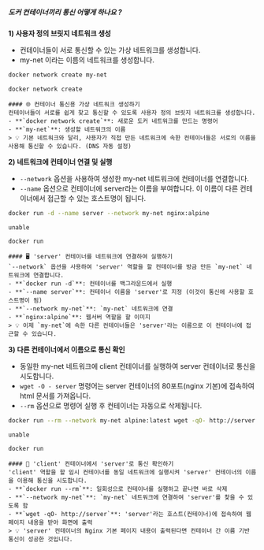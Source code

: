 ##### 도커 컨테이너끼리 통신 어떻게 하나요 ? #####

**1) 사용자 정의 브릿지 네트워크 생성**

* 컨테이너들이 서로 통신할 수 있는 가상 네트워크를 생성합니다.
* my-net 이라는 이름의 네트워크를 생성합니다.

```bash
docker network create my-net
```

```tech
docker network create
```
```desc
#### 🌐 컨테이너 통신용 가상 네트워크 생성하기
컨테이너들이 서로를 쉽게 찾고 통신할 수 있도록 사용자 정의 브릿지 네트워크를 생성합니다.
- **`docker network create`**: 새로운 도커 네트워크를 만드는 명령어
- **`my-net`**: 생성할 네트워크의 이름
> 💡 기본 네트워크와 달리, 사용자가 직접 만든 네트워크에 속한 컨테이너들은 서로의 이름을 사용해 통신할 수 있습니다. (DNS 자동 설정)
```

**2) 네트워크에 컨테이너 연결 및 실행**

* `--network` 옵션을 사용하여 생성한 my-net 네트워크에 컨테이너를 연결합니다.
* `--name` 옵션으로 컨테이너에 server라는 이름을 부여합니다. 이 이름이 다른 컨테이너에서 접근할 수 있는 호스트명이 됩니다.

```bash
docker run -d --name server --network my-net nginx:alpine
```
```no-err-check
unable
```

```tech
docker run
```
```desc
#### 🖥️ 'server' 컨테이너를 네트워크에 연결하여 실행하기
`--network` 옵션을 사용하여 'server' 역할을 할 컨테이너를 방금 만든 `my-net` 네트워크에 연결합니다.
- **`docker run -d`**: 컨테이너를 백그라운드에서 실행
- **`--name server`**: 컨테이너 이름을 'server'로 지정 (이것이 통신에 사용할 호스트명이 됨)
- **`--network my-net`**: `my-net` 네트워크에 연결
- **`nginx:alpine`**: 웹서버 역할을 할 이미지
> 💡 이제 `my-net`에 속한 다른 컨테이너들은 'server'라는 이름으로 이 컨테이너에 접근할 수 있습니다.
```

**3) 다른 컨테이너에서 이름으로 통신 확인**

* 동일한 my-net 네트워크에 client 컨테이너를 실행하여 server 컨테이너로 통신을 시도합니다.
* `wget -O - server` 명령어는 server 컨테이너의 80포트(nginx 기본)에 접속하여 html 문서를 가져옵니다.
* `--rm` 옵션으로 명령어 실행 후 컨테이너는 자동으로 삭제됩니다.

```bash
docker run --rm --network my-net alpine:latest wget -qO- http://server
```
```no-err-check
unable
```

```tech
docker run
```
```desc
#### 📡 'client' 컨테이너에서 'server'로 통신 확인하기
'client' 역할을 할 임시 컨테이너를 동일 네트워크에 실행시켜 'server' 컨테이너의 이름을 이용해 통신을 시도합니다.
- **`docker run --rm`**: 일회성으로 컨테이너를 실행하고 끝나면 바로 삭제
- **`--network my-net`**: `my-net` 네트워크에 연결하여 'server'를 찾을 수 있도록 함
- **`wget -qO- http://server`**: 'server'라는 호스트(컨테이너)에 접속하여 웹페이지 내용을 받아 화면에 출력
> 💡 'server' 컨테이너의 Nginx 기본 페이지 내용이 출력된다면 컨테이너 간 이름 기반 통신이 성공한 것입니다.
```
